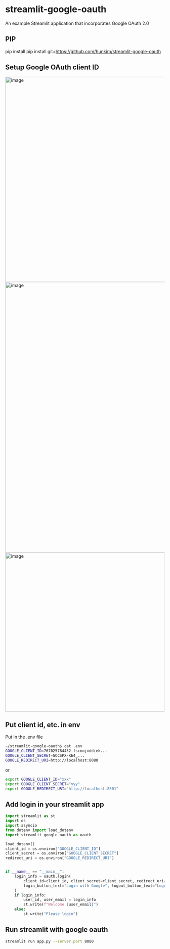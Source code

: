 # streamlit-google-oauth
An example Streamlit application that incorporates Google OAuth 2.0

## PIP
pip install pip install git+https://github.com/hunkim/streamlit-google-oauth

## Setup Google OAuth client ID
<img width="649" alt="image" src="https://user-images.githubusercontent.com/901975/170381382-1e73d20b-37ea-4c39-a3c1-8934b5b402e0.png">
<img width="857" alt="image" src="https://user-images.githubusercontent.com/901975/170381419-5d5daba4-656f-4591-a5a5-fa4b0a68d38c.png">
<img width="503" alt="image" src="https://user-images.githubusercontent.com/901975/170381434-b01c6e94-64be-4cef-b25a-a28651c43cd6.png">

## Put client id, etc. in env
Put in the .env file
```bash
~/streamlit-google-oauth$ cat .env 
GOOGLE_CLIENT_ID=767025784452-fscnojvddiek...
GOOGLE_CLIENT_SECRET=GOCSPX-KE4_...
GOOGLE_REDIRECT_URI=http://localhost:8080
```

or 
```bash
export GOOGLE_CLIENT_ID="xxx"
export GOOGLE_CLIENT_SECRET="yyy"
export GOOGLE_REDIRECT_URI="http://localhost:8501"
```

## Add login in your streamlit app
```python
import streamlit as st
import os
import asyncio
from dotenv import load_dotenv
import streamlit_google_oauth as oauth

load_dotenv()
client_id = os.environ["GOOGLE_CLIENT_ID"]
client_secret = os.environ["GOOGLE_CLIENT_SECRET"]
redirect_uri = os.environ["GOOGLE_REDIRECT_URI"]


if __name__ == "__main__":
    login_info = oauth.login(
        client_id=client_id, client_secret=client_secret, redirect_uri=redirect_uri,
        login_button_text="Login with Google", logout_button_text="Logout",
    )
    if login_info:
        user_id, user_email = login_info
        st.write(f"Welcome {user_email}")
    else:
        st.write("Please login")
```

## Run streamlit with google oauth
```bash
streamlit run app.py --server.port 8080
```
